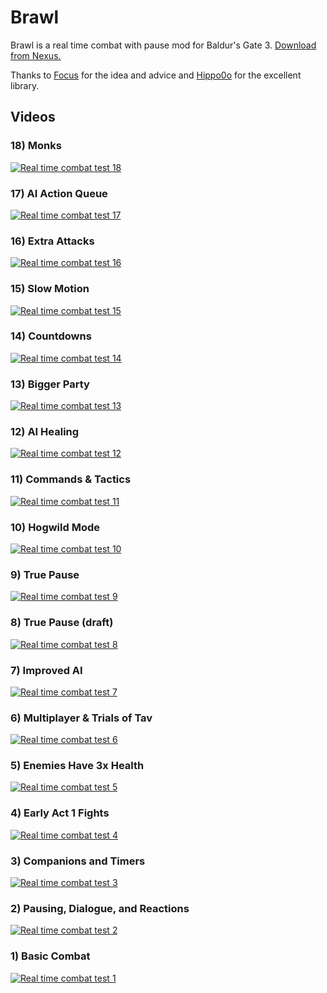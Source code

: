 # Brawl

Brawl is a real time combat with pause mod for Baldur's Gate 3.  [Download from Nexus.](https://www.nexusmods.com/baldursgate3/mods/12614/)

Thanks to [Focus](https://next.nexusmods.com/profile/FocusBG3) for the idea and advice and [Hippo0o](https://github.com/Hippo0o) for the excellent library.

## Videos

### 18) Monks

[![Real time combat test 18](https://img.youtube.com/vi/ogKuQur15qM/0.jpg)](https://www.youtube.com/watch?v=ogKuQur15qM)

### 17) AI Action Queue

[![Real time combat test 17](https://img.youtube.com/vi/YO_bgRg3P2E/0.jpg)](https://www.youtube.com/watch?v=YO_bgRg3P2E)

### 16) Extra Attacks

[![Real time combat test 16](https://img.youtube.com/vi/jjiP6YzO6r0/0.jpg)](https://www.youtube.com/watch?v=jjiP6YzO6r0)

### 15) Slow Motion

[![Real time combat test 15](https://img.youtube.com/vi/al1sRLiZ9_k/0.jpg)](https://www.youtube.com/watch?v=al1sRLiZ9_k)

### 14) Countdowns

[![Real time combat test 14](https://img.youtube.com/vi/rAzZcUtd0YQ/0.jpg)](https://www.youtube.com/watch?v=rAzZcUtd0YQ)

### 13) Bigger Party

[![Real time combat test 13](https://img.youtube.com/vi/Nu51F3QY6CY/0.jpg)](https://www.youtube.com/watch?v=Nu51F3QY6CY)

### 12) AI Healing

[![Real time combat test 12](https://img.youtube.com/vi/H_-c0xqzCxg/0.jpg)](https://www.youtube.com/watch?v=H_-c0xqzCxg)

### 11) Commands & Tactics

[![Real time combat test 11](https://img.youtube.com/vi/3CjowJxfX7E/0.jpg)](https://www.youtube.com/watch?v=3CjowJxfX7E)

### 10) Hogwild Mode

[![Real time combat test 10](https://img.youtube.com/vi/ceyBFM_o2Bo/0.jpg)](https://www.youtube.com/watch?v=ceyBFM_o2Bo)

### 9) True Pause

[![Real time combat test 9](https://img.youtube.com/vi/0nTcq8mUPYY/0.jpg)](https://www.youtube.com/watch?v=0nTcq8mUPYY)

### 8) True Pause (draft)

[![Real time combat test 8](https://img.youtube.com/vi/eExf2d7W4o4/0.jpg)](https://www.youtube.com/watch?v=eExf2d7W4o4)

### 7) Improved AI

[![Real time combat test 7](https://img.youtube.com/vi/zehZKax_CTE/0.jpg)](https://www.youtube.com/watch?v=zehZKax_CTE)

### 6) Multiplayer & Trials of Tav

[![Real time combat test 6](https://img.youtube.com/vi/rAbMkWfui-I/0.jpg)](https://www.youtube.com/watch?v=rAbMkWfui-I)

### 5) Enemies Have 3x Health

[![Real time combat test 5](https://img.youtube.com/vi/F76YCIRVWUg/0.jpg)](https://www.youtube.com/watch?v=F76YCIRVWUg)

### 4) Early Act 1 Fights

[![Real time combat test 4](https://img.youtube.com/vi/q3lnl3lcDXg/0.jpg)](https://www.youtube.com/watch?v=q3lnl3lcDXg)

### 3) Companions and Timers

[![Real time combat test 3](https://img.youtube.com/vi/C0FBQknd0mU/0.jpg)](https://www.youtube.com/watch?v=C0FBQknd0mU)

### 2) Pausing, Dialogue, and Reactions

[![Real time combat test 2](https://img.youtube.com/vi/ikxgAcxSv50/0.jpg)](https://www.youtube.com/watch?v=ikxgAcxSv50)

### 1) Basic Combat

[![Real time combat test 1](https://img.youtube.com/vi/nEBW4qIW28c/0.jpg)](https://www.youtube.com/watch?v=nEBW4qIW28c)

